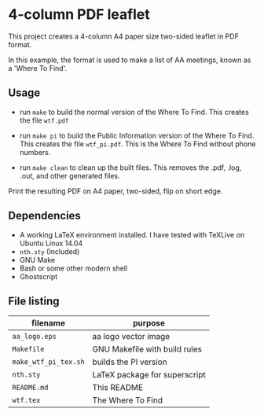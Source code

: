 # 4-column PDF leaflet

This project creates a 4-column A4 paper size two-sided leaflet in PDF format.

In this example, the format is used to make a list of AA meetings, known as a 'Where To Find'.

## Usage

* run `make` to build the normal version of the Where To Find. This creates the file `wtf.pdf`

* run `make pi` to build the Public Information version of the Where To Find. This creates the file 
  `wtf_pi.pdf`. This is the Where To Find without phone numbers.

* run `make clean` to clean up the built files. This removes the .pdf, .log, .out, and other generated 
  files.

Print the resulting PDF on A4 paper, two-sided, flip on short edge.

## Dependencies

* A working LaTeX environment installed. I have tested with TeXLive on Ubuntu Linux 14.04
* `nth.sty` (Included)
* GNU Make
* Bash or some other modern shell
* Ghostscript

## File listing

filename                   | purpose
---------------------------|------------------------------
`aa_logo.eps`              | aa logo vector image
`Makefile`                 | GNU Makefile with build rules
`make_wtf_pi_tex.sh`       | builds the PI version
`nth.sty`                  | LaTeX package for superscript
`README.md`                | This README
`wtf.tex`                  | The Where To Find
